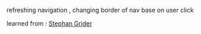 refreshing navigation , changing border of nav base on user click

learned from : [Stephan Grider](https://www.udemy.com/user/sgslo/)
